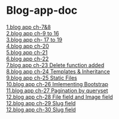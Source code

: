 # Blog-app-doc

<a href=https://github.com/sanjaygd/Blog_App-TD-7-8>1.blog app ch-7&8</a></br>
<a href=https://github.com/sanjaygd/blog-app-TD-9-16>2.blog app ch-9 to 16</a></br>
<a href=https://github.com/sanjaygd/Blog_App-TD--17-to-19>3.blog app ch- 17 to 19</a></br>
<a href=https://github.com/sanjaygd/Blog_app-TD-20>4.blog app ch-20</a></br>
<a href=https://github.com/sanjaygd/Blog_app-TD-21>5.blog app ch-21</a></br>
<a href=https://github.com/sanjaygd/Blog_app-TD-22>6.blog app ch-22</a></br>
<a href=https://github.com/sanjaygd/Blog_app-TD-23>7.blog app ch-23 Delete function added</a></br>
<a href=https://github.com/sanjaygd/Blog_app-TD-24>8.blog app ch-24 Templates & Inheritance</a></br>
<a href=https://github.com/sanjaygd/Blog_app-TD-25>9.blog app ch-25 Static Files</a></br>
<a href=https://github.com/sanjaygd/Blog_app-TD-26>10.blog app ch-26 Imlementing Bootstrap</a></br>
<a href=https://github.com/sanjaygd/Blog_app-TD-26>11.blog app ch-27 Pagination by queryset</a></br>
<a href=https://github.com/sanjaygd/Blog_app-TD-28>12.blog app ch-28 File field and Image field</a></br>
<a href=https://github.com/sanjaygd/Blog_app-TD-29>12.blog app ch-29 Slug field</a></br>
<a href=https://github.com/sanjaygd/Blog_app-TD-30>12.blog app ch-30 Slug field</a></br>



